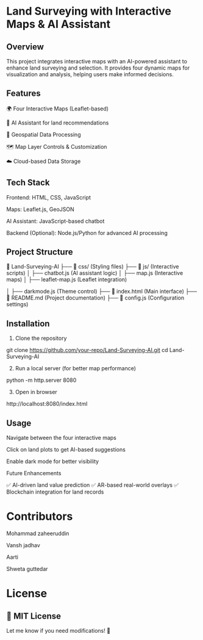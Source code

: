 # Land Surveying with Interactive Maps & AI Assistant

## Overview

This project integrates interactive maps with an AI-powered assistant to enhance land surveying and selection. It provides four dynamic maps for visualization and analysis, helping users make informed decisions.

## Features

🌍 Four Interactive Maps (Leaflet-based)

🤖 AI Assistant for land recommendations

📍 Geospatial Data Processing

🗺️ Map Layer Controls & Customization

☁️ Cloud-based Data Storage


## Tech Stack

Frontend: HTML, CSS, JavaScript

Maps: Leaflet.js, GeoJSON

AI Assistant: JavaScript-based chatbot

Backend (Optional): Node.js/Python for advanced AI processing


## Project Structure

📂 Land-Surveying-AI
 ├── 📁 css/ (Styling files)
 ├── 📁 js/ (Interactive scripts)
 │   ├── chatbot.js (AI assistant logic)
 │   ├── map.js (Interactive maps)
 │   ├── leaflet-map.js (Leaflet 
integration)

 │   ├── darkmode.js (Theme control)
 ├── 📄 index.html (Main interface)
 ├── 📄 README.md (Project documentation)
 ├── 📄 config.js (Configuration settings)

## Installation

1. Clone the repository

git clone https://github.com/your-repo/Land-Surveying-AI.git
cd Land-Surveying-AI


2. Run a local server (for better map performance)

python -m http.server 8080


3. Open in browser

http://localhost:8080/index.html



## Usage

Navigate between the four interactive maps

Click on land plots to get AI-based suggestions

Enable dark mode for better visibility


Future Enhancements

✅ AI-driven land value prediction
✅ AR-based real-world overlays
✅ Blockchain integration for land records

# Contributors

Mohammad zaheeruddin 

Vansh jadhav 

Aarti

Shweta guttedar

# License

## 📜 MIT License

Let me know if you need modifications! 🚀

